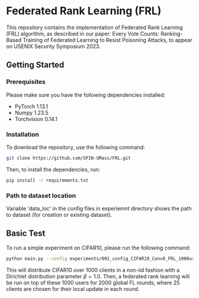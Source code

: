 # Federated Rank Learning (FRL) 

This repository contains the implementation of Federated Rank Learning (FRL) algorithm, as described in our paper: Every Vote Counts: Ranking-Based Training of Federated Learning to Resist Poisoning Attacks, to appear on USENIX Security Symposium 2023. 

## Getting Started

### Prerequisites

Please make sure you have the following dependencies installed:

- PyTorch 1.13.1 
- Numpy 1.23.5
- Torchvision 0.14.1

### Installation

To download the repository, use the following command:

```bash
git clone https://github.com/SPIN-UMass/FRL.git
```

Then, to install the dependencies, run:


```bash
pip install -r requirements.txt
```


### Path to dataset location

Variable 'data_loc' in the config files in experiemnt directory shows the path to dataset (for creation or existing dataset).


## Basic Test

To run a simple experiment on CIFAR10, please run the following command:


```bash
python main.py --config experiments/001_config_CIFAR10_Conv8_FRL_1000users_noniid1.0_nomalicious.txt
```


This will distribute CIFAR10 over 1000 clients in a non-iid fashion with a Dirichlet distribution parameter $\beta=1.0$. Then, a federated rank learning will be run on top of these 1000 users for 2000 global FL rounds, where 25 clients are chosen for their local update in each round.
